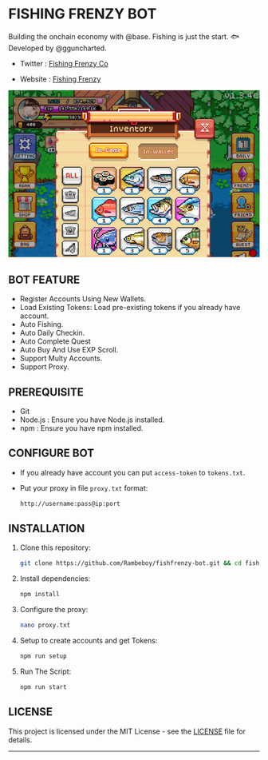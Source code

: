 # FISHING FRENZY BOT

Building the onchain economy with @base. Fishing is just the start. 🐟 Developed by @gguncharted.

- Twitter : [Fishing Frenzy Co](https://x.com/fishingfrenzyco)

- Website : [Fishing Frenzy](https://fishingfrenzy.co)

![banner](assets/image.png)

## BOT FEATURE

- Register Accounts Using New Wallets.
- Load Existing Tokens: Load pre-existing tokens if you already have account.
- Auto Fishing.
- Auto Daily Checkin.
- Auto Complete Quest
- Auto Buy And Use EXP Scroll.
- Support Multy Accounts.
- Support Proxy.

## PREREQUISITE

- Git
- Node.js : Ensure you have Node.js installed.
- npm : Ensure you have npm installed.

## CONFIGURE BOT

- If you already have account you can put `access-token` to `tokens.txt`.

- Put your proxy in file `proxy.txt` format:
  
  ```bash
  http://username:pass@ip:port
  ```

## INSTALLATION

1. Clone this repository:
   ```bash
   git clone https://github.com/Rambeboy/fishfrenzy-bot.git && cd fishfrenzy-bot
   ```

2. Install dependencies:
   ```bash
   npm install
   ```

3. Configure the proxy:
   ```bash
   nano proxy.txt
   ```

4. Setup to create accounts and get Tokens:
   ```bash
   npm run setup
   ```

5. Run The Script:
   ```bash
   npm run start
   ```

## LICENSE

This project is licensed under the MIT License - see the [LICENSE](LICENSE) file for details.

---
